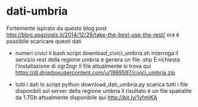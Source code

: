dati-umbria
===========
Fortemente ispirato da questo blog post http://blog.spaziogis.it/2014/12/29/take-the-best-use-the-rest/ ora è possibile scaricare questi dati


- numeri civici
il bash script download_civici_umbria.sh interroga il servizio rest della regione umbria e genera un file .shp 
È richiesta l'installazione di ogr2ogr 
Il file attualmente si trova qui
https://dl.dropboxusercontent.com/u/1969597/civici_umbria.zip

- tutti i dati
lo script python download_dati_umbria.py scarica tutti i file disponibili sul server della regione umbria
Il risultato è un file spatialite da 1.7Gb attualmente disponibile qui
http://bit.ly/1yfmlKA
